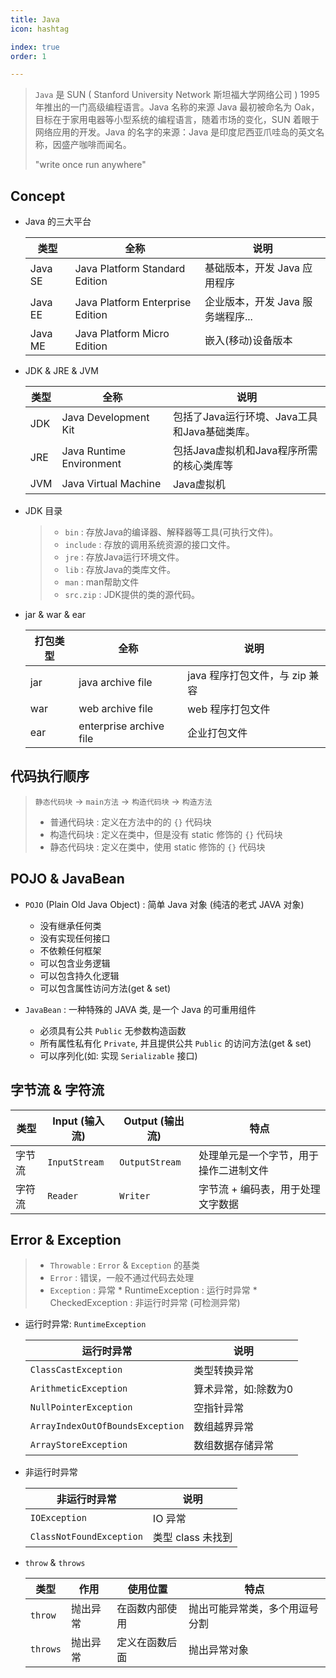 ```yaml
---
title: Java
icon: hashtag

index: true
order: 1

---
```


<!-- more -->

> `Java` 是 SUN ( Stanford University Network 斯坦福大学网络公司 ) 1995 年推出的一门高级编程语言。Java 名称的来源 Java 最初被命名为 Oak，目标在于家用电器等小型系统的编程语言，随着市场的变化，SUN 着眼于网络应用的开发。Java 的名字的来源：Java 是印度尼西亚爪哇岛的英文名称，因盛产咖啡而闻名。 
>
> "write once run anywhere"

## Concept

- Java 的三大平台

    | 类型 | 全称 | 说明 
    | --- | --- | ---
    | Java SE | Java Platform Standard Edition      | 基础版本，开发 Java 应用程序
    | Java EE | Java Platform Enterprise Edition    | 企业版本，开发 Java 服务端程序...
    | Java ME | Java Platform Micro Edition         | 嵌入(移动)设备版本

- JDK & JRE & JVM

    | 类型 | 全称 | 说明
    | --- | --- | ---
    | JDK   | Java Development Kit      | 包括了Java运行环境、Java工具和Java基础类库。
    | JRE   | Java Runtime Environment  | 包括Java虚拟机和Java程序所需的核心类库等
    | JVM   | Java Virtual Machine      | Java虚拟机

- JDK 目录
    > - `bin`       : 存放Java的编译器、解释器等工具(可执行文件)。
    > - `include`   : 存放的调用系统资源的接口文件。
    > - `jre`       : 存放Java运行环境文件。
    > - `lib`       : 存放Java的类库文件。
    > - `man`       : man帮助文件
    > - `src.zip`   : JDK提供的类的源代码。

- jar & war & ear

    | 打包类型 | 全称 | 说明
    | --- | --- | ---
    | jar | java archive file       | java 程序打包文件，与 zip 兼容
    | war | web archive file        | web 程序打包文件
    | ear | enterprise archive file | 企业打包文件

## 代码执行顺序
> `静态代码块` -> `main方法` -> `构造代码块` -> `构造方法`
>
> - 普通代码块 : 定义在方法中的的 `{}` 代码块
> - 构造代码块 : 定义在类中，但是没有 static 修饰的 `{}` 代码块
> - 静态代码块 : 定义在类中，使用 static 修饰的 `{}` 代码块

## POJO & JavaBean

- `POJO` (Plain Old Java Object) : 简单 Java 对象 (纯洁的老式 JAVA 对象)
    * 没有继承任何类
    * 没有实现任何接口
    * 不依赖任何框架
    * 可以包含业务逻辑
    * 可以包含持久化逻辑
    * 可以包含属性访问方法(get & set)

- `JavaBean` : 一种特殊的 JAVA 类, 是一个 Java 的可重用组件
    * 必须具有公共 `Public` 无参数构造函数
    * 所有属性私有化 `Private`, 并且提供公共 `Public` 的访问方法(get & set)
    * 可以序列化(如: 实现 `Serializable` 接口)

## 字节流 & 字符流

| 类型 | Input (输入流) | Output (输出流) | 特点
| --- | --- | --- | ---
| 字节流 | `InputStream` | `OutputStream`  | 处理单元是一个字节，用于操作二进制文件
| 字符流 | `Reader`      | `Writer`        | 字节流 + 编码表，用于处理文字数据

## Error & Exception
> - `Throwable` : `Error` & `Exception` 的基类
> - `Error` : 错误，一般不通过代码去处理
> - `Exception` : 异常
>       * RuntimeException : 运行时异常
>       * CheckedException : 非运行时异常 (可检测异常)

- 运行时异常: `RuntimeException` 

    | 运行时异常 | 说明
    | --- | ---
    | `ClassCastException`              | 类型转换异常
    | `ArithmeticException`             | 算术异常，如:除数为0
    | `NullPointerException`            | 空指针异常
    | `ArrayIndexOutOfBoundsException`  | 数组越界异常
    | `ArrayStoreException`             | 数组数据存储异常

- 非运行时异常

    | 非运行时异常 | 说明
    | --- | ---
    | `IOException`               | IO 异常 
    | `ClassNotFoundException`    | 类型 class 未找到

- `throw` & `throws` 

    | 类型 | 作用 | 使用位置 | 特点
    | --- | --- | --- | ---
    | `throw`     | 抛出异常 | 在函数内部使用 | 抛出可能异常类，多个用逗号分割
    | `throws`    | 抛出异常 | 定义在函数后面 | 抛出异常对象